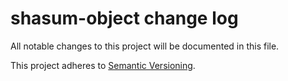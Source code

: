 # shasum-object change log

All notable changes to this project will be documented in this file.

This project adheres to [Semantic Versioning](http://semver.org/).
